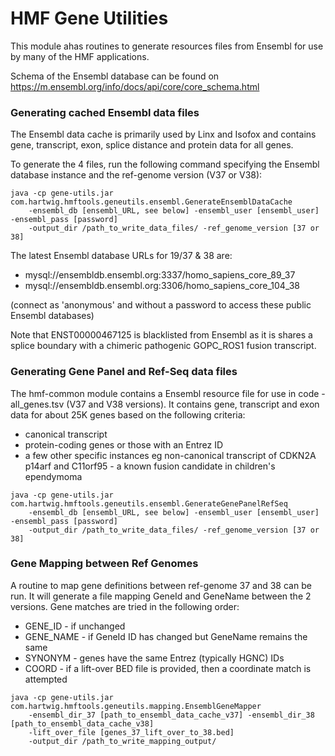 # HMF Gene Utilities

This module ahas routines to generate resources files from Ensembl for use by many of the HMF applications. 

Schema of the Ensembl database can be found on https://m.ensembl.org/info/docs/api/core/core_schema.html


### Generating cached Ensembl data files
The Ensembl data cache is primarily used by Linx and Isofox and contains gene, transcript, exon, splice distance and protein data for all genes.

To generate the 4 files, run the following command specifying the Ensembl database instance and the ref-genome version (V37 or V38):

```
java -cp gene-utils.jar com.hartwig.hmftools.geneutils.ensembl.GenerateEnsemblDataCache
    -ensembl_db [ensembl_URL, see below] -ensembl_user [ensembl_user] -ensembl_pass [password] 
    -output_dir /path_to_write_data_files/ -ref_genome_version [37 or 38]
```

The latest Ensembl database URLs for 19/37 & 38 are:
- mysql://ensembldb.ensembl.org:3337/homo_sapiens_core_89_37
- mysql://ensembldb.ensembl.org:3306/homo_sapiens_core_104_38

(connect as 'anonymous' and without a password to access these public Ensembl databases)

Note that ENST00000467125 is blacklisted from Ensembl as it is shares a splice boundary with a chimeric pathogenic GOPC_ROS1 fusion transcript.


### Generating Gene Panel and Ref-Seq data files
The hmf-common module contains a Ensembl resource file for use in code - all_genes.tsv (V37 and V38 versions). 
It contains gene, transcript and exon data for about 25K genes based on the following criteria:
- canonical transcript
- protein-coding genes or those with an Entrez ID
- a few other specific instances eg non-canonical transcript of CDKN2A p14arf and C11orf95 - a known fusion candidate in children's ependymoma 

```
java -cp gene-utils.jar com.hartwig.hmftools.geneutils.ensembl.GenerateGenePanelRefSeq
    -ensembl_db [ensembl_URL, see below] -ensembl_user [ensembl_user] -ensembl_pass [password] 
    -output_dir /path_to_write_data_files/ -ref_genome_version [37 or 38]
```


### Gene Mapping between Ref Genomes
A routine to map gene definitions between ref-genome 37 and 38 can be run. It will generate a file mapping GeneId and GeneName between the 2 versions.
Gene matches are tried in the following order:
- GENE_ID - if unchanged
- GENE_NAME - if GeneId ID has changed but GeneName remains the same
- SYNONYM - genes have the same Entrez (typically HGNC) IDs
- COORD - if a lift-over BED file is provided, then a coordinate match is attempted

```
java -cp gene-utils.jar com.hartwig.hmftools.geneutils.mapping.EnsemblGeneMapper
    -ensembl_dir_37 [path_to_ensembl_data_cache_v37] -ensembl_dir_38 [path_to_ensembl_data_cache_v38]
    -lift_over_file [genes_37_lift_over_to_38.bed] 
    -output_dir /path_to_write_mapping_output/
```

